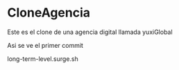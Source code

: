 # CloneAgencia
Este es el clone de una agencia digital llamada yuxiGlobal

Asi se ve el primer commit

<link>long-term-level.surge.sh</link>
